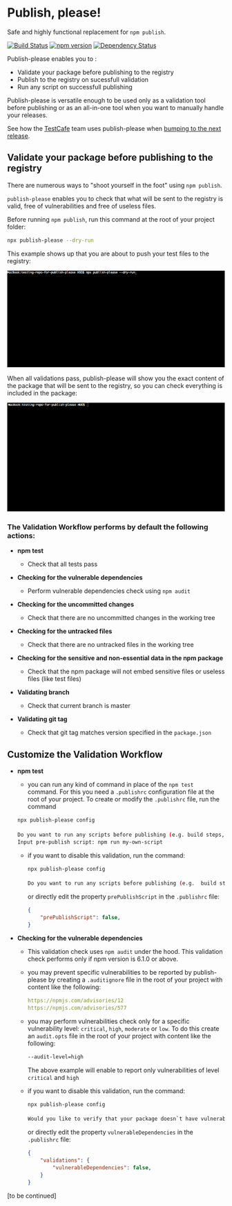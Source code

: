 # Publish, please!
Safe and highly functional replacement for `npm publish`.

[![Build Status](https://travis-ci.org/inikulin/publish-please.svg?branch=master)](https://travis-ci.org/inikulin/publish-please)
[![npm version](https://img.shields.io/npm/v/publish-please.svg)](https://www.npmjs.com/package/publish-please)
[![Dependency Status](https://david-dm.org/inikulin/publish-please.svg)](https://david-dm.org/inikulin/publish-please)

Publish-please enables you to :
- Validate your package before publishing to the registry
- Publish to the registry on sucessfull validation
- Run any script on successfull publishing

Publish-please is versatile enough to be used only as a validation tool before publishing or as an all-in-one tool when you want to manually handle your releases.

See how the [TestCafe](https://github.com/DevExpress/testcafe) team uses publish-please when [bumping to the next release](https://github.com/DevExpress/testcafe/commit/ab1f5ad430f307c224723a15c6425a41f25087df).

## Validate your package before publishing to the registry

There are numerous ways to "shoot yourself in the foot" using `npm publish`. 

`publish-please` enables you to check that what will be sent to the registry is valid, free of vulnerabilities and free of useless files.

Before running `npm publish`,  run this command at the root of your project folder:

```sh
npx publish-please --dry-run
```

This example shows up that you are about to push your test files to the registry:

![dry-run-demo-with-errors](media/dry-run-with-errors.gif)

When all validations pass, publish-please will show you the exact content of the package that will be sent to the registry, so you can check everything is included in the package:

![dry-run-demo-success](media/dry-run-demo-success.gif)

### **The Validation Workflow performs by default the following actions:**
- **npm test**
    - Check that all tests pass

- **Checking for the vulnerable dependencies**
    - Perform vulnerable dependencies check using `npm audit`

- **Checking for the uncommitted changes**
    - Check that there are no uncommitted changes in the working tree

- **Checking for the untracked files**
    - Check that there are no untracked files in the working tree

- **Checking for the sensitive and non-essential data in the npm package**
    - Check that the npm package will not embed sensitive files or useless files (like test files)

- **Validating branch** 
    - Check that current branch is master

- **Validating git tag**
    - Check that git tag matches version specified in the `package.json`


## Customize the Validation Workflow

- **npm test**
    - you can run any kind of command in place of the `npm test` command. 
    For this you need a `.publishrc` configuration file at the root of your project. To create or modify the `.publishrc` file, run the command

    ```sh
    npx publish-please config

    Do you want to run any scripts before publishing (e.g. build steps, tests)? Yes
    Input pre-publish script: npm run my-own-script
    ```

    - if you want to disable this validation, run the command:

        ```sh
        npx publish-please config

        Do you want to run any scripts before publishing (e.g.  build steps, tests)? No
        ```
        or directly edit the property `prePublishScript` in the `.publishrc` file:

        ```json
        {
            "prePublishScript": false,
        }
         ```


- **Checking for the vulnerable dependencies**
    - This validation check uses `npm audit` under the hood. This validation check performs only if npm version is 6.1.0 or above.

    - you may prevent specific vulnerabilities to be reported by publish-please by creating a `.auditignore` file in the root of your project with content like the following:

        ```yaml
        https://npmjs.com/advisories/12
        https://npmjs.com/advisories/577
        ```
    - you may perform vulnerabilities check only for a specific vulnerability level: `critical`, `high`, `moderate` or `low`. 
    To do this create an `audit.opts` file in the root of your project with content like the following:
        ```sh
        --audit-level=high
        ```
        The above example will enable to report only vulnerabilities of level `critical` and `high`

    - if you want to disable this validation, run the command:

        ```sh
        npx publish-please config

        Would you like to verify that your package doesn`t have vulnerable dependencies before publishing? No
        ```

        or directly edit the property `vulnerableDependencies` in the `.publishrc` file:

        ```json
        {
            "validations": {
                "vulnerableDependencies": false,
            }
        }
         ```



[to be continued]